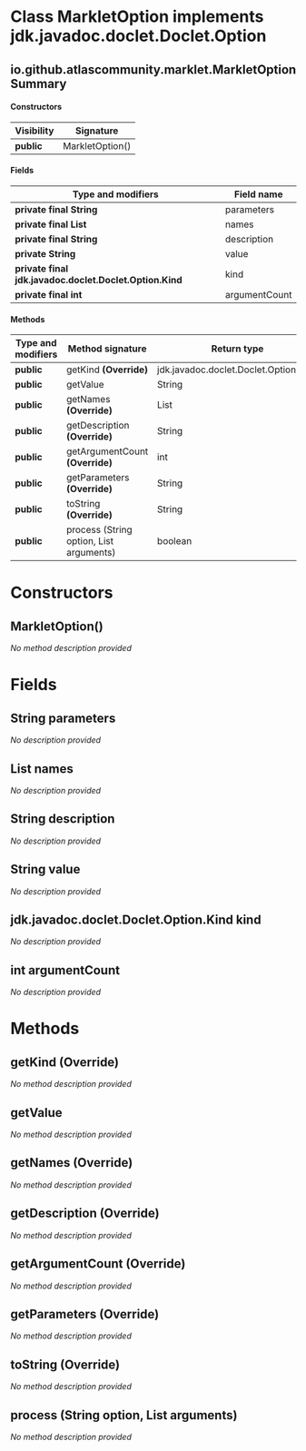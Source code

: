 Class MarkletOption implements jdk.javadoc.doclet.Doclet.Option
===============================================================


io.github.atlascommunity.marklet.MarkletOption Summary
-------
#### Constructors
| Visibility | Signature       |
| ---------- | --------------- |
| **public** | MarkletOption() |
#### Fields
| Type and modifiers                                      | Field name    |
| ------------------------------------------------------- | ------------- |
| **private final String**                                | parameters    |
| **private final List<String>**                          | names         |
| **private final String**                                | description   |
| **private String**                                      | value         |
| **private final jdk.javadoc.doclet.Doclet.Option.Kind** | kind          |
| **private final int**                                   | argumentCount |
#### Methods
| Type and modifiers | Method signature                                | Return type                           |
| ------------------ | ----------------------------------------------- | ------------------------------------- |
| **public**         | getKind  **(Override)**                         | jdk.javadoc.doclet.Doclet.Option.Kind |
| **public**         | getValue                                        | String                                |
| **public**         | getNames  **(Override)**                        | List<String>                          |
| **public**         | getDescription  **(Override)**                  | String                                |
| **public**         | getArgumentCount  **(Override)**                | int                                   |
| **public**         | getParameters  **(Override)**                   | String                                |
| **public**         | toString  **(Override)**                        | String                                |
| **public**         | process (String option, List<String> arguments) | boolean                               |

Constructors
============
MarkletOption()
---------------
*No method description provided*



Fields
======
String parameters
---------------------------
*No description provided*


List<String> names
--------------------------------------
*No description provided*


String description
----------------------------
*No description provided*


String value
----------------------
*No description provided*


jdk.javadoc.doclet.Doclet.Option.Kind kind
------------------------------------------
*No description provided*


int argumentCount
-----------------
*No description provided*



Methods
=======
getKind  **(Override)**
-----------------------
*No method description provided*


getValue 
---------
*No method description provided*


getNames  **(Override)**
------------------------
*No method description provided*


getDescription  **(Override)**
------------------------------
*No method description provided*


getArgumentCount  **(Override)**
--------------------------------
*No method description provided*


getParameters  **(Override)**
-----------------------------
*No method description provided*


toString  **(Override)**
------------------------
*No method description provided*


process (String option, List<String> arguments)
-----------------------------------------------
*No method description provided*



